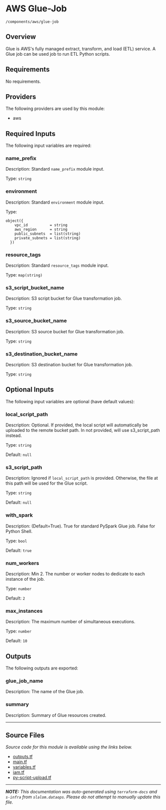 
# AWS Glue-Job

`/components/aws/glue-job`

## Overview


Glue is AWS's fully managed extract, transform, and load (ETL) service. A Glue job can be used job to run ETL Python scripts.

## Requirements

No requirements.

## Providers

The following providers are used by this module:

- aws

## Required Inputs

The following input variables are required:

### name\_prefix

Description: Standard `name_prefix` module input.

Type: `string`

### environment

Description: Standard `environment` module input.

Type:

```hcl
object({
    vpc_id          = string
    aws_region      = string
    public_subnets  = list(string)
    private_subnets = list(string)
  })
```

### resource\_tags

Description: Standard `resource_tags` module input.

Type: `map(string)`

### s3\_script\_bucket\_name

Description: S3 script bucket for Glue transformation job.

Type: `string`

### s3\_source\_bucket\_name

Description: S3 source bucket for Glue transformation job.

Type: `string`

### s3\_destination\_bucket\_name

Description: S3 destination bucket for Glue transformation job.

Type: `string`

## Optional Inputs

The following input variables are optional (have default values):

### local\_script\_path

Description: Optional. If provided, the local script will automatically be uploaded to the remote bucket path. In not provided, will use s3\_script\_path instead.

Type: `string`

Default: `null`

### s3\_script\_path

Description: Ignored if `local_script_path` is provided. Otherwise, the file at this path will be used for the Glue script.

Type: `string`

Default: `null`

### with\_spark

Description: (Default=True). True for standard PySpark Glue job. False for Python Shell.

Type: `bool`

Default: `true`

### num\_workers

Description: Min 2. The number or worker nodes to dedicate to each instance of the job.

Type: `number`

Default: `2`

### max\_instances

Description: The maximum number of simultaneous executions.

Type: `number`

Default: `10`

## Outputs

The following outputs are exported:

### glue\_job\_name

Description: The name of the Glue job.

### summary

Description: Summary of Glue resources created.

---------------------

## Source Files

_Source code for this module is available using the links below._

* [outputs.tf](https://github.com/slalom-ggp/dataops-infra/tree/main//components/aws/glue-job/outputs.tf)
* [main.tf](https://github.com/slalom-ggp/dataops-infra/tree/main//components/aws/glue-job/main.tf)
* [variables.tf](https://github.com/slalom-ggp/dataops-infra/tree/main//components/aws/glue-job/variables.tf)
* [iam.tf](https://github.com/slalom-ggp/dataops-infra/tree/main//components/aws/glue-job/iam.tf)
* [py-script-upload.tf](https://github.com/slalom-ggp/dataops-infra/tree/main//components/aws/glue-job/py-script-upload.tf)

---------------------

_**NOTE:** This documentation was auto-generated using
`terraform-docs` and `s-infra` from `slalom.dataops`.
Please do not attempt to manually update this file._
